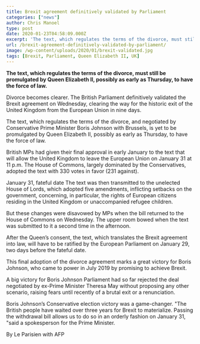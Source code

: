 ```yaml
---
title: Brexit agreement definitively validated by Parliament
categories: ["news"]
author: Chris Manoel
type: post
date: 2020-01-23T04:58:09.000Z
excerpt: 'The text, which regulates the terms of the divorce, must still be promulgated by Queen Elizabeth II, possibly as early as Thursday, to have the force of law.'
url: /brexit-agreement-definitively-validated-by-parliament/
image: /wp-content/uploads/2020/01/brexit-validated.jpg
tags: [Brexit, Parliament, Queen Elizabeth II, UK]
---
```


**The text, which regulates the terms of the divorce, must still be promulgated by Queen Elizabeth II, possibly as early as Thursday, to have the force of law.**

Divorce becomes clearer. The British Parliament definitively validated the Brexit agreement on Wednesday, clearing the way for the historic exit of the United Kingdom from the European Union in nine days.

The text, which regulates the terms of the divorce, and negotiated by Conservative Prime Minister Boris Johnson with Brussels, is yet to be promulgated by Queen Elizabeth II, possibly as early as Thursday, to have the force of law.

British MPs had given their final approval in early January to the text that will allow the United Kingdom to leave the European Union on January 31 at 11 p.m. The House of Commons, largely dominated by the Conservatives, adopted the text with 330 votes in favor (231 against).

January 31, fateful date
The text was then transmitted to the unelected House of Lords, which adopted five amendments, inflicting setbacks on the government, concerning, in particular, the rights of European citizens residing in the United Kingdom or unaccompanied refugee children.

But these changes were disavowed by MPs when the bill returned to the House of Commons on Wednesday. The upper room bowed when the text was submitted to it a second time in the afternoon.

After the Queen’s consent, the text, which translates the Brexit agreement into law, will have to be ratified by the European Parliament on January 29, two days before the fateful date.

This final adoption of the divorce agreement marks a great victory for Boris Johnson, who came to power in July 2019 by promising to achieve Brexit.

A big victory for Boris Johnson
Parliament had so far rejected the deal negotiated by ex-Prime Minister Theresa May without proposing any other scenario, raising fears until recently of a brutal exit or a renunciation.

Boris Johnson’s Conservative election victory was a game-changer. "The British people have waited over three years for Brexit to materialize. Passing the withdrawal bill allows us to do so in an orderly fashion on January 31, "said a spokesperson for the Prime Minister.

By Le Parisien with AFP

